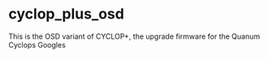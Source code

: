 # cyclop_plus_osd
This is the OSD variant of CYCLOP+, the upgrade firmware for the Quanum Cyclops Googles
